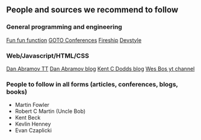 ## People and sources we recommend to follow

### General programming and engineering 
[Fun fun function](https://www.youtube.com/channel/UCO1cgjhGzsSYb1rsB4bFe4Q)
[GOTO Conferences](https://www.youtube.com/user/GotoConferences)
[Fireship](https://www.youtube.com/channel/UCsBjURrPoezykLs9EqgamOA)
[Devstyle](https://www.youtube.com/channel/UCACp5rqV3Ki0SNdXWDBLhRA)

### Web/Javascript/HTML/CSS
[Dan Abramov TT](https://twitter.com/dan_abramov)
[Dan Abramov blog](https://overreacted.io/)
[Kent C Dodds blog](https://kentcdodds.com/blog/)
[Wes Bos yt channel](https://www.youtube.com/user/wesbos)

### People to follow in all forms (articles, conferences, blogs, books)
- Martin Fowler
- Robert C Martin (Uncle Bob)
- Kent Beck
- Kevlin Henney
- Evan Czaplicki
